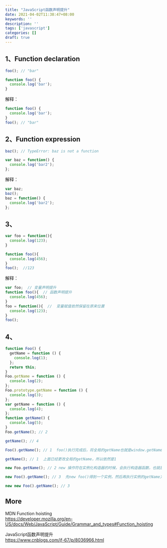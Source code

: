 ```yaml
---
title: "JavaScript函数声明提升"
date: 2021-04-02T11:38:47+08:00
keywords: ''
description: ''
tags: ['javascript']
categories: []
draft: true
---
```


## 1、Function declaration

```javascript
foo(); // "bar"

function foo() {
  console.log('bar');
}
```

解释：

```javascript
function foo() {
  console.log('bar');
}
foo(); // "bar"
```


## 2、Function expression

```javascript
baz(); // TypeError: baz is not a function

var baz = function() {
  console.log('bar2');
};
```

解释：

```javascript
var baz;
baz();
baz = function() {
  console.log('bar2');
};
```

## 3、

```javascript
var foo = function(){
  console.log(123);
}

function foo(){
  console.log(456);
}
foo();  //123
```

解释：

```javascript
var foo;  // 变量声明提升
function foo(){  // 函数声明提升
  console.log(456);
}
foo = function(){  //  变量赋值依然保留在原来位置
  console.log(123);
}
foo(); 
```

## 4、

```javascript
function Foo() {
  getName = function () {
    console.log(1);
  };
  return this;
}
Foo.getName = function () {
  console.log(2);
};
Foo.prototype.getName = function () {
  console.log(3);
};
var getName = function () {
  console.log(4);
};
function getName() {
  console.log(5);
}
Foo.getName(); // 2

getName(); // 4

Foo().getName(); // 1  foo()执行完成后，将全局的getName也就是window.getName给更改后返回this，而在这里this执行的就是window，所以最后执行的就是window.getName，所以输出1

getName(); // 1  上面已经更改全局的getName，所以依然是1

new Foo.getName(); // 2 new 操作符在实例化构造器的时候，会执行构造器函数，也就是说，foo.getName会执行，输出2

new Foo().getName(); // 3  先new foo()得到一个实例，然后再执行实例的getName方法,这个时候，实例的构造器里没有getName方法，就会执行构造器原型上的getName方法

new new Foo().getName(); // 3
```

## More 

MDN Function hoisting   
https://developer.mozilla.org/en-US/docs/Web/JavaScript/Guide/Grammar_and_types#Function_hoisting    

JavaScript函数声明提升  
https://www.cnblogs.com/jf-67/p/8036966.html


